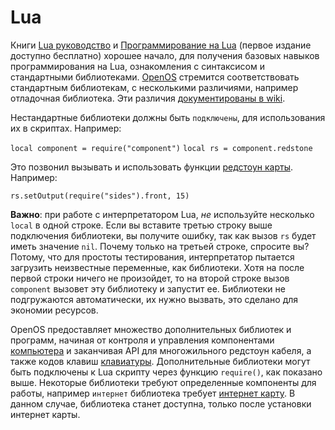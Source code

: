 # Lua 

Книги [Lua руководство](http://www.lua.org/manual/5.2/manual.html) и [Программирование на Lua](http://www.lua.org/pil/) (первое издание доступно бесплатно) хорошее начало, для получения базовых навыков программирования на Lua, ознакомления с синтаксисом и стандартными библиотеками. [OpenOS](openOS.md) стремится соответствовать стандартным библиотекам, с несколькими различиями, например отладочная библиотека. Эти различия [документированы в wiki](http://ocdoc.cil.li/api:non-standard-lua-libs).

Нестандартные библиотеки должны быть `подключены`, для использования их в скриптах. Например:

`local component = require("component")`
`local rs = component.redstone`

Это позвонил вызывать и использовать функции [редстоун карты](../item/redstoneCard1.md). Например:

`rs.setOutput(require("sides").front, 15)`

**Важно**: при работе с интерпретатором Lua, *не* используйте несколько `local` в одной строке. Если вы вставите третью строку выше подключения библиотеки, вы получите ошибку, так как вызов `rs` будет иметь значение `nil`. Почему только на третьей строке, спросите вы? Потому, что для простоты тестирования, интерпретатор пытается загрузить неизвестные переменные, как библиотеки. Хотя на после первой строки ничего не произойдет, то на второй строке вызов `component` вызовет эту библиотеку и запустит ее. Библиотеки не подгружаются автоматически, их нужно вызвать, это сделано для экономии ресурсов.

OpenOS предоставляет множество дополнительных библиотек и программ, начиная от контроля и управления компонентами [компьютера](computer.md) и заканчивая API для многожильного редстоун кабеля, а также кодов клавиш [клавиатуры](../block/keyboard.md). Дополнительные библиотеки могут быть подключены к Lua скрипту через функцию `require()`, как показано выше. Некоторые библиотеки требуют определенные компоненты для работы, например `интернет` библиотека требует [интернет карту](../item/internetCard.md). В данном случае, библиотека станет доступна, только после установки интернет карты.
